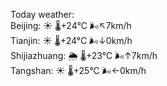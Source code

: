 Today weather:  
Beijing: ☀️ 🌡️+24°C 🌬️↖7km/h  
Tianjin: ☀️ 🌡️+24°C 🌬️↓0km/h  
Shijiazhuang: 🌦 🌡️+23°C 🌬️↑7km/h  
Tangshan: ☀️ 🌡️+25°C 🌬️←0km/h  
